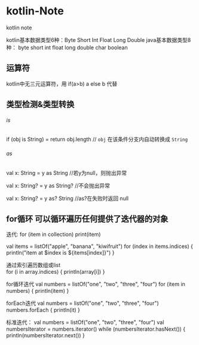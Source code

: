 # kotlin-Note
kotlin  note

kotlin基本数据类型6种：Byte Short Int Float Long Double
java基本数据类型8种：  byte short int float long double char boolean


## 运算符
kotlin中无三元运算符，用 if(a>b) a else b 代替


## 类型检测&类型转换
###### is 

if (obj is String) = return obj.length // `obj` 在该条件分支内自动转换成 `String`
        
###### as
val x: String = y as String //若y为null，则抛出异常

val x: String? = y as String? //不会抛出异常

val x: String? = y as? String //as?在失败时返回 null

## for循环   可以循环遍历任何提供了迭代器的对象
迭代:
for (item in collection) print(item)

val items = listOf("apple", "banana", "kiwifruit")
for (index in items.indices) {
    println("item at $index is ${items[index]}")
}

通过索引遍历数组或list  
for (i in array.indices) {
    println(array[i])
}

for循环迭代
val numbers = listOf("one", "two", "three", "four")
for (item in numbers) {
    println(item)
}

forEach迭代
val numbers = listOf("one", "two", "three", "four")
numbers.forEach {
    println(it)
}

标准迭代：
val numbers = listOf("one", "two", "three", "four")
val numbersIterator = numbers.iterator()
while (numbersIterator.hasNext()) {
    println(numbersIterator.next())
}


